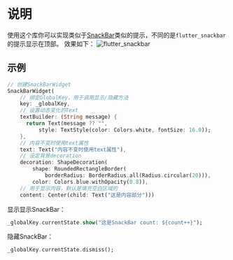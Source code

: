 # 说明

使用这个库你可以实现类似于[SnackBar](https://flutter.dev/docs/cookbook/design/snackbars)类似的提示，不同的是`flutter_snackbar`的提示显示在顶部。
效果如下：
![flutter_snackbar](assets/flutter_snackbar.gif)

## 示例

```dart
// 创建SnackBarWidget
SnackBarWidget(
    // 绑定GlobalKey，用于调用显示/隐藏方法
    key: _globalKey,
    // 设置动态变化的Text
    textBuilder: (String message) {
      return Text(message ?? "",
          style: TextStyle(color: Colors.white, fontSize: 16.0));
    },
    // 内容不变时使用text属性
    text: Text("内容不变时使用text属性"),
    // 设定背景decoration
    decoration: ShapeDecoration(
        shape: RoundedRectangleBorder(
            borderRadius: BorderRadius.all(Radius.circular(20))),
        color: Colors.blue.withOpacity(0.8)),
    // 用于显示内容，默认是填充空白区域的
    content: Center(child: Text("这是内容部分")))
```

显示显示SnackBar：

```dart
_globalKey.currentState.show("这是SnackBar count: ${count++}");
```

隐藏SnackBar：

```dart
_globalKey.currentState.dismiss();
```

